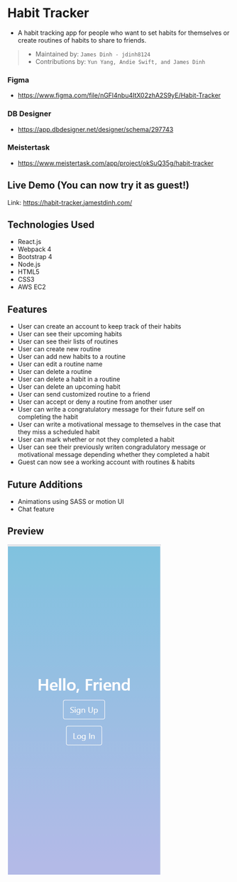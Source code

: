 # Habit Tracker
- A habit tracking app for people who want to set habits for themselves or create routines of habits to share to friends.

> - Maintained by: `James Dinh - jdinh8124`
> - Contributions by: `Yun Yang, Andie Swift, and James Dinh`

### Figma
- https://www.figma.com/file/nGFl4nbu4ItX02zhA2S9yE/Habit-Tracker

### DB Designer
- https://app.dbdesigner.net/designer/schema/297743

### Meistertask
- https://www.meistertask.com/app/project/okSuQ35g/habit-tracker

## Live Demo (You can now try it as guest!)
Link: https://habit-tracker.jamestdinh.com/

## Technologies Used
- React.js
- Webpack 4
- Bootstrap 4
- Node.js
- HTML5
- CSS3
- AWS EC2

## Features
- User can create an account to keep track of their habits
- User can see their upcoming habits
- User can see their lists of routines
- User can create new routine
- User can add new habits to a routine
- User can edit a routine name
- User can delete a routine
- User can delete a habit in a routine
- User can delete an upcoming habit
- User can send customized routine to a friend
- User can accept or deny a routine from another user
- User can write a congratulatory message for their future self on completing the habit
- User can write a motivational message to themselves in the case that they miss a scheduled habit
- User can mark whether or not they completed a habit
- User can see their previously writen congradulatory message or motivational message depending whether they completed a habit
- Guest can now see a working account with routines & habits

## Future Additions
- Animations using SASS or motion UI
- Chat feature

## Preview
![Screenshot of App](server/public/images/habit-tracker.gif)
